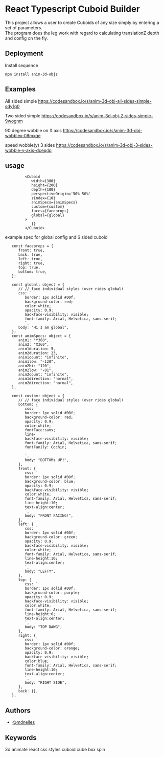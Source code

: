 # React Typescript Cuboid Builder

This project allows a user to create Cuboids of any size simply by entering a set of parameters.  
The program does the leg work with regard to calculating translationZ depth and config on the fly.

## Deployment

Install sequence

```
npm install anim-3d-objs
```

## Examples

All sided simple https://codesandbox.io/s/anim-3d-obj-all-sides-simple-sdy1q0

Two sided simple https://codesandbox.io/s/anim-3d-obj-2-sides-simple-9wognm

90 degree wobble on X axis https://codesandbox.io/s/anim-3d-obj-wobblex-08mxqe

speed wobble(y) 3 sides https://codesandbox.io/s/anim-3d-obj-3-sides-wobble-y-axis-dceqdp

## usage

```
         <Cuboid
            width={300}
            height={200}
            depth={100}
            perspectiveOrigin='50% 50%'
            zIndex={10}
            animSpecs={animSpecs}
            custom={custom}
            faces={faceprops}
            global={global}
         >
            {}
         </Cuboid>
```

example spec for global config and 6 sided cuboid

```
   const faceprops = {
      front: true,
      back: true,
      left: true,
      right: true,
      top: true,
      bottom: true,
   };

   const global: object = {
      // // face individual styles (over rides global)
      css: `
         border: 1px solid #00f;
         background-color: red;
         color:white;
         opacity: 0.9;
         backface-visibility: visible;
         font-family: Arial, Helvetica, sans-serif;
         `,
      body: "Hi I am global",
   };
   const animSpecs: object = {
      anim1: "Y360",
      anim2: "X360",
      anim1duration: 5,
      anim2duration: 23,
      anim1count: "infinite",
      anim1low: "-120",
      anim2hi: "120",
      anim2low: "-81",
      anim2count: "infinite",
      anim1direction: "normal",
      anim2direction: "normal",
   };

   const custom: object = {
      // // face individual styles (over rides global)
      bottom: {
         css: `
         border: 1px solid #00f;
         background-color: red;
         opacity: 0.9;
         color:white;
         fontFace:sans;
         line-
         backface-visibility: visible;
         font-family: Arial, Helvetica, sans-serif;
         fontFamily: Cochin;

         `,
         body: "BOTTOMs UP!",
      },
      front: {
         css: `
         border: 1px solid #00f;
         background-color: blue;
         opacity: 0.9;
         backface-visibility: visible;
         color:white;
         font-family: Arial, Helvetica, sans-serif;
         line-height:10;
         text-align:center;
         `,
         body: "FRONT FACING!",
      },
      left: {
         css: `
         border: 1px solid #00f;
         background-color: green;
         opacity: 0.9;
         backface-visibility: visible;
         color:white;
         font-family: Arial, Helvetica, sans-serif;
         line-height:10;
         text-align:center;
         `,
         body: "LEFTY",
      },
      top: {
         css: `
         border: 1px solid #00f;
         background-color: purple;
         opacity: 0.9;
         backface-visibility: visible;
         color:white;
         font-family: Arial, Helvetica, sans-serif;
         line-height:6;
         text-align:center;
         `,
         body: "TOP DAWG",
      },
      right: {
         css: `
         border: 1px solid #00f;
         background-color: orange;
         opacity: 0.9;
         backface-visibility: visible;
         color:blue;
         font-family: Arial, Helvetica, sans-serif;
         line-height:10;
         text-align:center;
         `,
         body: "RIGHT SIDE",
      },
      back: {},
   };
```

## Authors

-   [@mdnelles](https://github.com/mdnelles)

## Keywords

3d animate react css styles cuboid cube box spin

